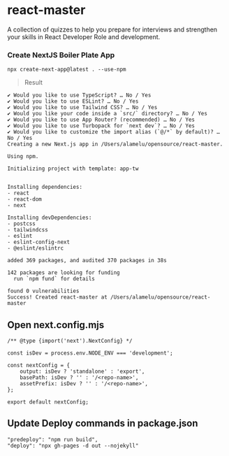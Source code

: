 # react-master
A collection of quizzes to help you prepare for interviews and strengthen your skills in React Developer Role and development.

### Create NextJS Boiler Plate App

```
npx create-next-app@latest . --use-npm
```

> Result 

```
✔ Would you like to use TypeScript? … No / Yes
✔ Would you like to use ESLint? … No / Yes
✔ Would you like to use Tailwind CSS? … No / Yes
✔ Would you like your code inside a `src/` directory? … No / Yes
✔ Would you like to use App Router? (recommended) … No / Yes
✔ Would you like to use Turbopack for `next dev`? … No / Yes
✔ Would you like to customize the import alias (`@/*` by default)? … No / Yes
Creating a new Next.js app in /Users/alamelu/opensource/react-master.

Using npm.

Initializing project with template: app-tw


Installing dependencies:
- react
- react-dom
- next

Installing devDependencies:
- postcss
- tailwindcss
- eslint
- eslint-config-next
- @eslint/eslintrc

added 369 packages, and audited 370 packages in 38s

142 packages are looking for funding
  run `npm fund` for details

found 0 vulnerabilities
Success! Created react-master at /Users/alamelu/opensource/react-master
```

## Open next.config.mjs

```
/** @type {import('next').NextConfig} */

const isDev = process.env.NODE_ENV === 'development';

const nextConfig = {
    output: isDev ? 'standalone' : 'export',
    basePath: isDev ? '' : '/<repo-name>',
    assetPrefix: isDev ? '' : '/<repo-name>',
};

export default nextConfig;
```

## Update Deploy commands in package.json

```
"predeploy": "npm run build",
"deploy": "npx gh-pages -d out --nojekyll"
```